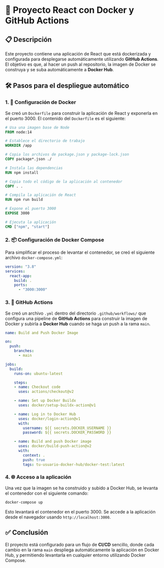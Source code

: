 # 🚀 Proyecto React con Docker y GitHub Actions

## 📋 Descripción

Este proyecto contiene una aplicación de React que está dockerizada y configurada para desplegarse automáticamente utilizando **GitHub Actions**. El objetivo es que, al hacer un push al repositorio, la imagen de Docker se construya y se suba automáticamente a **Docker Hub**.

## 🛠️ Pasos para el despliegue automático

### 1. 🐳 Configuración de Docker
Se creó un `Dockerfile` para construir la aplicación de React y exponerla en el puerto 3000. El contenido del `Dockerfile` es el siguiente:

```dockerfile
# Usa una imagen base de Node
FROM node:14

# Establece el directorio de trabajo
WORKDIR /app

# Copia los archivos de package.json y package-lock.json
COPY package*.json ./

# Instala las dependencias
RUN npm install

# Copia todo el código de la aplicación al contenedor
COPY . .

# Compila la aplicación de React
RUN npm run build

# Expone el puerto 3000
EXPOSE 3000

# Ejecuta la aplicación
CMD ["npm", "start"]
```

### 2. 📦 Configuración de Docker Compose
Para simplificar el proceso de levantar el contenedor, se creó el siguiente archivo `docker-compose.yml`:

```yaml
version: "3.8"
services:
  react-app:
    build: .
    ports:
      - "3000:3000"
```

### 3. 🤖 GitHub Actions
Se creó un archivo `.yml` dentro del directorio `.github/workflows/` que configura una pipeline de **GitHub Actions** para construir la imagen de Docker y subirla a **Docker Hub** cuando se haga un push a la rama `main`.

```yaml
name: Build and Push Docker Image

on:
  push:
    branches:
      - main

jobs:
  build:
    runs-on: ubuntu-latest

    steps:
    - name: Checkout code
      uses: actions/checkout@v2

    - name: Set up Docker Buildx
      uses: docker/setup-buildx-action@v1

    - name: Log in to Docker Hub
      uses: docker/login-action@v1
      with:
        username: ${{ secrets.DOCKER_USERNAME }}
        password: ${{ secrets.DOCKER_PASSWORD }}

    - name: Build and push Docker image
      uses: docker/build-push-action@v2
      with:
        context: .
        push: true
        tags: tu-usuario-docker-hub/docker-test:latest
```

### 4. 🌐 Acceso a la aplicación
Una vez que la imagen se ha construido y subido a Docker Hub, se levanta el contenedor con el siguiente comando:

```bash
docker-compose up
```

Esto levantará el contenedor en el puerto 3000. Se accede a la aplicación desde el navegador usando `http://localhost:3000`.

## ✅ Conclusión

El proyecto está configurado para un flujo de **CI/CD** sencillo, donde cada cambio en la rama `main` despliega automáticamente la aplicación en Docker Hub, y permitiendo levantarla en cualquier entorno utilizando Docker Compose.
